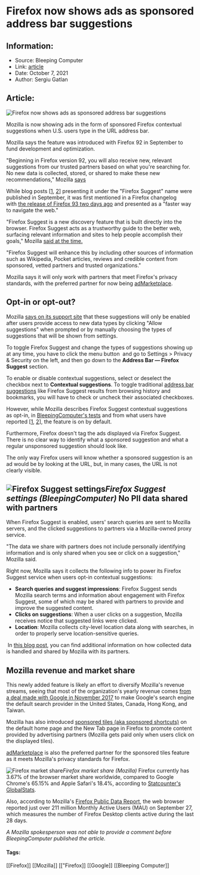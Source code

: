 # Firefox now shows ads as sponsored address bar suggestions
### 

## Information:
+ Source: Bleeping Computer
+ Link: [article](https://www.bleepingcomputer.com/news/security/firefox-now-shows-ads-as-sponsored-address-bar-suggestions/)
+ Date: October 7, 2021
+ Author: Sergiu Gatlan


## Article:
![Firefox now shows ads as sponsored address bar suggestions](https://www.bleepstatic.com/content/hl-images/2021/05/26/Mozilla--logo.jpg)


Mozilla is now showing ads in the form of sponsored Firefox contextual suggestions when U.S. users type in the URL address bar.


Mozilla says the feature was introduced with Firefox 92 in September to fund development and optimization.


"Beginning in Firefox version 92, you will also receive new, relevant suggestions from our trusted partners based on what you're searching for. No new data is collected, stored, or shared to make these new recommendations," Mozilla [says](https://support.mozilla.org/en-US/kb/navigate-web-faster-firefox-suggest)


While blog posts [[1](https://blog.mozilla.org/en/products/firefox/firefox-news/firefox-suggest/), [2](https://blog.mozilla.org/data/2021/09/15/data-and-firefox-suggest/)] presenting it under the "Firefox Suggest" name were published in September, it was first mentioned in a Firefox changelog with [the release of Firefox 93 two days ago](https://www.mozilla.org/en-US/firefox/93.0/releasenotes/) and presented as a "faster way to navigate the web."


"Firefox Suggest is a new discovery feature that is built directly into the browser. Firefox Suggest acts as a trustworthy guide to the better web, surfacing relevant information and sites to help people accomplish their goals," Mozilla [said at the time.](https://blog.mozilla.org/en/products/firefox/firefox-news/firefox-suggest/)


"Firefox Suggest will enhance this by including other sources of information such as Wikipedia, Pocket articles, reviews and credible content from sponsored, vetted partners and trusted organizations."


Mozilla says it will only work with partners that meet Firefox's privacy standards, with the preferred partner for now being [adMarketplace](https://www.admarketplace.com/privacy-policy/).



Opt-in or opt-out?
------------------


Mozilla [says on its support site](https://support.mozilla.org/en-US/kb/navigate-web-faster-firefox-suggest#w_contextual-suggestions) that these suggestions will only be enabled after users provide access to new data types by clicking "Allow suggestions" when prompted or by manually choosing the types of suggestions that will be shown from settings.


To toggle Firefox Suggest and change the types of suggestions showing up at any time, you have to click the menu button ​ and go to Settings > Privacy & Security on the left, and then go down to the **Address Bar — Firefox Suggest** section.


To enable or disable contextual suggestions, select or deselect the checkbox next to **Contextual suggestions**. To toggle traditional [address bar suggestions](https://support.mozilla.org/en-US/kb/address-bar-autocomplete-firefox#w_changing-your-address-bar-settings) like Firefox Suggest results from browsing history and bookmarks, you will have to check or uncheck their associated checkboxes.


However, while Mozilla describes Firefox Suggest contextual suggestions as opt-in, in [BleepingComputer's tests](https://www.bleepstatic.com/images/news/u/1109292/2021/Firefox_Suggest_ads.png) and from what users have reported [[1](http://twitter.com/ladyaeva/status/1445926753424261123), [2](https://news.ycombinator.com/item?id=28783381)], the feature is on by default.


Furthermore, Firefox doesn't tag the ads displayed via Firefox Suggest. There is no clear way to identify what a sponsored suggestion and what a regular unsponsored suggestion should look like.


The only way Firefox users will know whether a sponsored suggestion is an ad would be by looking at the URL, but, in many cases, the URL is not clearly visible.



![Firefox Suggest settings](https://www.bleepstatic.com/images/news/u/1109292/2021/Firefox_Suggest_settings.png)*Firefox Suggest settings (BleepingComputer)*
No PII data shared with partners
--------------------------------


When Firefox Suggest is enabled, users' search queries are sent to Mozilla servers, and the clicked suggestions to partners via a Mozilla-owned proxy service.


"The data we share with partners does not include personally identifying information and is only shared when you see or click on a suggestion," Mozilla said.


Right now, Mozilla says it collects the following info to power its Firefox Suggest service when users opt-in contextual suggestions:


* **Search queries and suggest impressions**: Firefox Suggest sends Mozilla search terms and information about engagement with Firefox Suggest, some of which may be shared with partners to provide and improve the suggested content.
* **Clicks on suggestions**: When a user clicks on a suggestion, Mozilla receives notice that suggested links were clicked.
* **Location**: Mozilla collects city-level location data along with searches, in order to properly serve location-sensitive queries.


 In [this blog post](https://blog.mozilla.org/data/2021/09/15/data-and-firefox-suggest/), you can find additional information on how collected data is handled and shared by Mozilla with its partners.


Mozilla revenue and market share
--------------------------------


This newly added feature is likely an effort to diversify Mozilla's revenue streams, seeing that most of the organization's yearly revenue comes [from a deal made with Google in November 2017](https://blog.mozilla.org/en/products/firefox/firefox-features-google-as-default-search-provider-in-the-u-s-canada-hong-kong-and-taiwan/) to make Google's search engine the default search provider in the United States, Canada, Hong Kong, and Taiwan.


Mozilla has also introduced [sponsored tiles (aka sponsored shortcuts)](https://support.mozilla.org/en-US/kb/sponsor-privacy) on the default home page and the New Tab page in Firefox to promote content provided by advertising partners (Mozilla gets paid only when users click on the displayed tiles).


[adMarketplace](https://www.admarketplace.com/privacy-policy/) is also the preferred partner for the sponsored tiles feature as it meets Mozilla's privacy standards for Firefox.



![Firefox market share](https://www.bleepstatic.com/images/news/u/1109292/2021/Firefox_market_share.png)*Firefox market share (Mozilla)*
Firefox currently has 3.67% of the browser market share worldwide, compared to Google Chrome's 65.15% and Apple Safari's 18.4%, according to [Statcounter's GlobalStats](https://gs.statcounter.com/browser-market-share).


Also, according to Mozilla's [Firefox Public Data Report](https://data.firefox.com/dashboard/user-activity), the web browser reported just over 211 million Monthly Active Users (MAU) on September 27, which measures the number of Firefox Desktop clients active during the last 28 days.


*A Mozilla spokesperson was not able to provide a comment before BleepingComputer published the article.* 




#### Tags:
[[Firefox]] [[Mozilla]] [["Firefox]] [[Google]] [[Bleeping Computer]]
